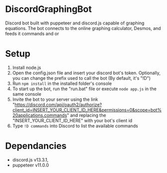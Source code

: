 # DiscordGraphingBot
Discord bot built with puppeteer and discord.js capable of graphing equations. The bot connects to the online graphing calculator, Desmos, and feeds it commands and or

# Setup
1. Install node.js
2. Open the config.json file and insert your discord bot's token. Optionally, you can change the prefix used to call the bot (By default, it's "!D")
3. Run ```npm install``` in the installed folder's console
4. To start up the bot, run the "run.bat" file or execute ```node app.js``` in the same console
5. Invite the bot to your server using the link "https://discord.com/api/oauth2/authorize?client_id=INSERT_YOUR_CLIENT_ID_HERE&permissions=0&scope=bot%20applications.commands" and replacing the "INSERT_YOUR_CLIENT_ID_HERE" with your bot's client id
6. Type ```!D commands``` into Discord to  list the available commands

# Dependancies
- discord.js v13.3.1,
- puppeteer v11.0.0
